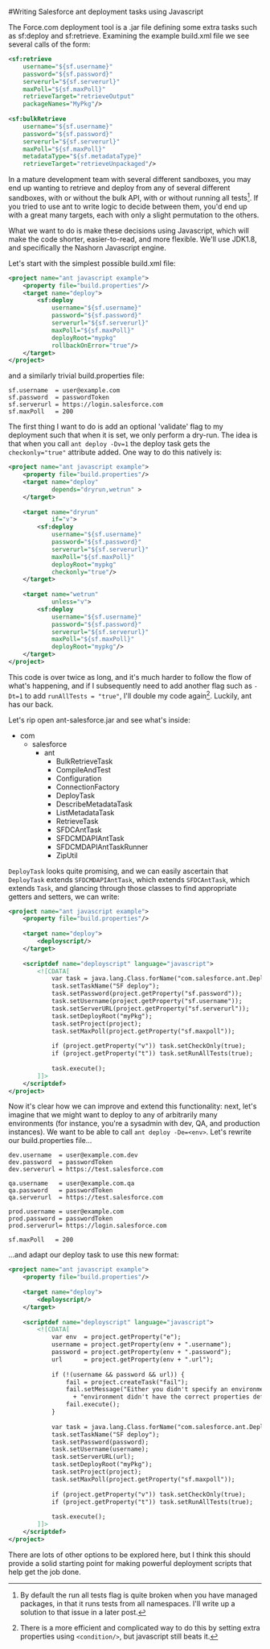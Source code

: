 ---
---
#Writing Salesforce ant deployment tasks using Javascript

The Force.com deployment tool is a .jar file defining some extra tasks such as sf:deploy and sf:retrieve. Examining the example build.xml file we see several calls of the form:

~~~xml
<sf:retrieve 
    username="${sf.username}"
    password="${sf.password}"
    serverurl="${sf.serverurl}"
    maxPoll="${sf.maxPoll}"
    retrieveTarget="retrieveOutput"
    packageNames="MyPkg"/>
    
<sf:bulkRetrieve
    username="${sf.username}"
    password="${sf.password}"
    serverurl="${sf.serverurl}"
    maxPoll="${sf.maxPoll}"
    metadataType="${sf.metadataType}"
    retrieveTarget="retrieveUnpackaged"/>
~~~
In a mature development team with several different sandboxes, you may end up wanting to retrieve and deploy from any of several different sandboxes, with or without the bulk API, with or without running all tests[^1]. If you tried to use ant to write logic to decide between them, you'd end up with a great many targets, each with only a slight permutation to the others.

What we want to do is make these decisions using Javascript, which will make the code shorter, easier-to-read, and more flexible. We'll use JDK1.8, and specifically the Nashorn Javascript engine.

Let's start with the simplest possible build.xml file:

~~~xml
<project name="ant javascript example">
    <property file="build.properties"/>
    <target name="deploy">
        <sf:deploy 
            username="${sf.username}"
            password="${sf.password}"
            serverurl="${sf.serverurl}"
            maxPoll="${sf.maxPoll}"
            deployRoot="mypkg"
            rollbackOnError="true"/>
    </target>
</project>
~~~

and a similarly trivial build.properties file:

~~~config
sf.username  = user@example.com
sf.password  = passwordToken
sf.serverurl = https://login.salesforce.com
sf.maxPoll   = 200
~~~

The first thing I want to do is add an optional 'validate' flag to my deployment such that when it is set, we only perform a dry-run. The idea is that when you call `ant deploy -Dv=1` the deploy task gets the `checkonly="true"` attribute added. One way to do this natively is:

~~~xml
<project name="ant javascript example">
    <property file="build.properties"/>
    <target name="deploy"
            depends="dryrun,wetrun" >
    </target>
    
    <target name="dryrun"
            if="v">
        <sf:deploy 
            username="${sf.username}"
            password="${sf.password}"
            serverurl="${sf.serverurl}"
            maxPoll="${sf.maxPoll}"
            deployRoot="mypkg"
            checkonly="true"/>
    </target>
    
    <target name="wetrun"
            unless="v">
        <sf:deploy 
            username="${sf.username}"
            password="${sf.password}"
            serverurl="${sf.serverurl}"
            maxPoll="${sf.maxPoll}"
            deployRoot="mypkg"/>
    </target>
</project>
~~~

This code is over twice as long, and it's much harder to follow the flow of what's happening,
and if I subsequently need to add another flag such as `-Dt=1` to add `runAllTests = "true"`,
I'll double my code again[^2]. Luckily, ant has our back. 

Let's rip open ant-salesforce.jar and see what's inside:

* com
    * salesforce
        * ant
            * BulkRetrieveTask
            * CompileAndTest
            * Configuration
            * ConnectionFactory
            * DeployTask
            * DescribeMetadataTask
            * ListMetadataTask
            * RetrieveTask
            * SFDCAntTask
            * SFDCMDAPIAntTask
            * SFDCMDAPIAntTaskRunner
            * ZipUtil

`DeployTask` looks quite promising, and we can easily ascertain that `DeployTask` extends
`SFDCMDAPIAntTask`, which extends `SFDCAntTask`, which extends `Task`,
and glancing through those classes to find appropriate getters and setters, we can write:

~~~xml
<project name="ant javascript example">
    <property file="build.properties"/>
    
    <target name="deploy">
        <deployscript/>
    </target>
    
    <scriptdef name="deployscript" language="javascript">
        <![CDATA[
            var task = java.lang.Class.forName("com.salesforce.ant.DeployTask").newInstance();
            task.setTaskName("SF deploy");
            task.setPassword(project.getProperty("sf.password"));
            task.setUsername(project.getProperty("sf.username"));
            task.setServerURL(project.getProperty("sf.serverurl"));
            task.setDeployRoot("myPkg");
            task.setProject(project);
            task.setMaxPoll(project.getProperty("sf.maxpoll"));
            
            if (project.getProperty("v")) task.setCheckOnly(true);
            if (project.getProperty("t")) task.setRunAllTests(true);
            
            task.execute();
        ]]>
    </scriptdef>
</project>
~~~
Now it's clear how we can improve and extend this functionality: next, let's imagine that we might want to deploy to any of arbitrarily many environments (for instance, you're a sysadmin with dev, QA, and production instances). We want to be able to call `ant deploy -De=<env>`. Let's rewrite our build.properties file...

~~~
dev.username  = user@example.com.dev
dev.password  = passwordToken
dev.serverurl = https://test.salesforce.com

qa.username   = user@example.com.qa
qa.password   = passwordToken
qa.serverurl  = https://test.salesforce.com

prod.username = user@example.com
prod.password = passwordToken
prod.serverurl= https://login.salesforce.com

sf.maxPoll   = 200
~~~

...and adapt our deploy task to use this new format:

~~~xml
<project name="ant javascript example">
    <property file="build.properties"/>
    
    <target name="deploy">
        <deployscript/>
    </target>
    
    <scriptdef name="deployscript" language="javascript">
        <![CDATA[
            var env  = project.getProperty("e");
            username = project.getProperty(env + ".username");
            password = project.getProperty(env + ".password");
            url      = project.getProperty(env + ".url");
            
            if (!(username && password && url)) {
                fail = project.createTask("fail");
                fail.setMessage("Either you didn't specify an environment, or the specified "
                  + "environment didn't have the correct properties defined in build.properties.local.");
                fail.execute();
            }
            
            var task = java.lang.Class.forName("com.salesforce.ant.DeployTask").newInstance();
            task.setTaskName("SF deploy");
            task.setPassword(password);
            task.setUsername(username);
            task.setServerURL(url);
            task.setDeployRoot("myPkg");
            task.setProject(project);
            task.setMaxPoll(project.getProperty("sf.maxpoll"));
            
            if (project.getProperty("v")) task.setCheckOnly(true);
            if (project.getProperty("t")) task.setRunAllTests(true);
            
            task.execute();
        ]]>
    </scriptdef>
</project>
~~~

There are lots of other options to be explored here, but I think this should provide a solid starting point for making powerful deployment scripts that help get the job done.


[^1]: By default the run all tests flag is quite broken when you have managed packages, in that it runs tests from all namespaces. I'll write up a solution to that issue in a later post.

[^2]: There is a more efficient and complicated way to do this by setting extra properties using `<condition/>`, but javascript still beats it.